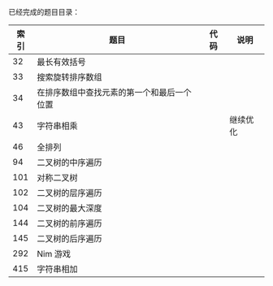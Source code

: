 已经完成的题目目录：

| 索引 | 题目                                       | 代码 | 说明     |
| ---- | ------------------------------------------ | ---- | -------- |
| 32   | 最长有效括号                               |      |          |
| 33   | 搜索旋转排序数组                           |      |          |
| 34   | 在排序数组中查找元素的第一个和最后一个位置 |      |          |
| 43   | 字符串相乘                                 |      | 继续优化 |
| 46   | 全排列                                     |      |          |
| 94   | 二叉树的中序遍历                           |      |          |
| 101  | 对称二叉树                                 |      |          |
| 102  | 二叉树的层序遍历                           |      |          |
| 104  | 二叉树的最大深度                           |      |          |
| 144  | 二叉树的前序遍历                           |      |          |
| 145  | 二叉树的后序遍历                           |      |          |
| 292  | Nim 游戏                                   |      |          |
| 415  | 字符串相加                                 |      |          |